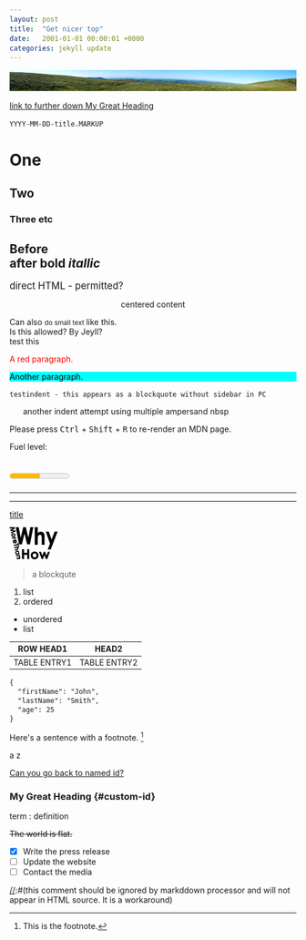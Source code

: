 ```yaml
---
layout: post
title:  "Get nicer top"
date:   2001-01-01 00:00:01 +0000
categories: jekyll update
---
```

![image](/images/PembsHills.gif)

[link to further down My Great Heading](#custom-id)

`YYYY-MM-DD-title.MARKUP`
#  One  
## Two
### Three etc
Before <br> 
after **bold** *itallic*
---

<big> direct HTML - permitted?</big>
<p align="center">centered content</p>
Can also <small> do small text </small> like this.

<div id="named"> Is this allowed?  By Jeyll?</div>
<div> <blink> test this</blink></div>

<p style="color:red;">A red paragraph.</p>
<p style="background-color:cyan; color:black">Another paragraph.</p>

    testindent - this appears as a blockquote without sidebar in PC

&nbsp; &nbsp; &nbsp; another indent attempt using multiple ampersand nbsp



<p>Please press <kbd>Ctrl</kbd> + <kbd>Shift</kbd> + <kbd>R</kbd> to re-render an MDN page.</p>
<label for="fuel">Fuel level:</label>

<meter id="fuel"
       min="0" max="100"
       low="33" high="66" optimum="80"
       value="50">
    at 50/100
</meter>
---

<!--- This is an HTML comment in Markdown -->

---

[//]: # (a workaround style for a comment in markdown)
 
---

[title](https://www.example.com)

![alt text](/NonProcessed/WhyMoreThanHow85x60.png)

>a blockqute
>
1. list
2. ordered

- unordered
- list

|ROW HEAD1 |HEAD2|
|---|---|
|TABLE ENTRY1|TABLE ENTRY2|


```
{
  "firstName": "John",
  "lastName": "Smith",
  "age": 25
}
```
Here's a sentence with a footnote. [^1]

a
z

[Can you go back to named id?](#named)
### My Great Heading {#custom-id}
term
: definition

~~The world is flat.~~

[^1]: This is the footnote.

- [x] Write the press release
- [ ] Update the website
- [ ] Contact the media

<!---This comment will be visible in HTML source but ignored by the HTML parser-->
[//]:#(this comment should be ignored by markddown processor and will not appear in HTML source. It is a workaround)